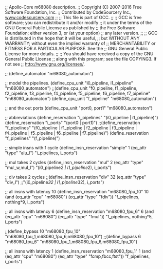 ;; Apollo-Core m68080 description.
;; Copyright (C) 2007-2016 Free Software Foundation, Inc.
;; Contributed by CodeSourcery Inc., www.codesourcery.com
;;
;; This file is part of GCC.
;;
;; GCC is free software; you can redistribute it and/or modify
;; it under the terms of the GNU General Public License as published by
;; the Free Software Foundation; either version 3, or (at your option)
;; any later version.
;;
;; GCC is distributed in the hope that it will be useful,
;; but WITHOUT ANY WARRANTY; without even the implied warranty of
;; MERCHANTABILITY or FITNESS FOR A PARTICULAR PURPOSE.  See the
;; GNU General Public License for more details.
;;
;; You should have received a copy of the GNU General Public License
;; along with this program; see the file COPYING3.  If not see
;; <http://www.gnu.org/licenses/>.

;; 
(define_automaton "m68080_automaton")

;; model the pipelines.
(define_cpu_unit "i0_pipeline, i1_pipeline" "m68080_automaton")
;;(define_cpu_unit "f0_pipeline, f1_pipeline, f2_pipeline, f3_pipeline, f4_pipeline, f5_pipeline, f6_pipeline, f7_pipeline" "m68080_automaton")
(define_cpu_unit "f_pipeline" "m68080_automaton")

;; and the out ports
(define_cpu_unit "port0, port1" "m68080_automaton")

;; abbreviations
(define_reservation "i_pipelines" "(i0_pipeline | i1_pipeline)")
(define_reservation "i_ports" "(port0 | port1)")
;;(define_reservation "f_pipelines" "(f0_pipeline | f1_pipeline | f2_pipeline | f3_pipeline | f4_pipeline | f5_pipeline | f6_pipeline | f7_pipeline)")
(define_reservation "f_pipelines" "(f_pipeline)")


;; simple insns with 1 cycle
(define_insn_reservation "simple" 1 (eq_attr "type" "alu_l")
"i_pipelines, i_ports")

;; mul takes 2 cycles
(define_insn_reservation "mul" 2 (eq_attr "type" "mul_w,mul_l")
"(i0_pipeline*2 | i1_pipeline*2), i_ports")

;; div takes 2 cycles
;;(define_insn_reservation "div" 32 (eq_attr "type" "div_l")
;;"(i0_pipeline*32 | i1_pipeline*32), i_ports")

;; all insns with latency 10
(define_insn_reservation "m68080_fpu_10" 10
  (and (eq_attr "cpu" "m68080")
	   (eq_attr "type" "fdiv"))
  "f_pipelines, nothing*9, i_ports")

;; all insns with latency 6
(define_insn_reservation "m68080_fpu_6" 6
  (and (eq_attr "cpu" "m68080")
	   (eq_attr "type" "fmul"))
  "f_pipelines, nothing*5, i_ports")

;;(define_bypass 10 "m68080_fpu_10" "m68080_fpu_1,m68080_fpu_6,m68080_fpu_10")
;;(define_bypass 6 "m68080_fpu_6" "m68080_fpu_1,m68080_fpu_6,m68080_fpu_10")

;; all insns with latency 1
(define_insn_reservation "m68080_fpu_1" 1
  (and (eq_attr "cpu" "m68080")
	   (eq_attr "type" "fcmp,fbcc,ftst"))
  "f_pipelines, i_ports")
